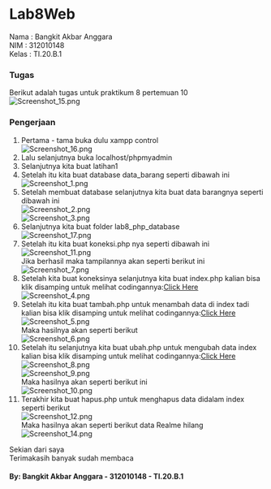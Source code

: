 # Lab8Web

Nama  : Bangkit Akbar Anggara<br>
NIM   : 312010148<br>
Kelas : TI.20.B.1<br>

### Tugas
Berikut adalah tugas untuk praktikum 8 pertemuan 10<br>
![Screenshot_15.png](Pic/Screenshot_15.png)<br>

### Pengerjaan
1. Pertama - tama buka dulu xampp control<br>
![Screenshot_16.png](Pic/Screenshot_16.png)<br>
2. Lalu selanjutnya buka localhost/phpmyadmin<br>
3. Selanjutnya kita buat latihan1<br>
4. Setelah itu kita buat database data_barang seperti dibawah ini<br>
![Screenshot_1.png](Pic/Screenshot_1.png)<br>
5. Setelah membuat database selanjutnya kita buat data barangnya seperti dibawah ini<br>
![Screenshot_2.png](Pic/Screenshot_2.png)<br>
![Screenshot_3.png](Pic/Screenshot_3.png)<br>
6. Selanjutnya kita buat folder lab8_php_database<br>
![Screenshot_17.png](Pic/Screenshot_17.png)<br>
7. Setelah itu kita buat koneksi.php nya seperti dibawah ini<br>
![Screenshot_11.png](Pic/Screenshot_11.png)<br>
Jika berhasil maka tampilannya akan seperti berikut ini<br>
![Screenshot_7.png](Pic/Screenshot_7.png)<br>
8. Setelah kita buat koneksinya selanjutnya kita buat index.php kalian bisa klik disamping untuk melihat codingannya:[Click Here](lab8_php_database/index.php)<br>
![Screenshot_4.png](Pic/Screenshot_4.png)<br>
9. Setelah itu kita buat tambah.php untuk menambah data di index tadi kalian bisa klik disamping untuk melihat codingannya:[Click Here](lab8_php_database/tambah.php)<br>
![Screenshot_5.png](Pic/Screenshot_5.png)<br>
Maka hasilnya akan seperti berikut<br>
![Screenshot_6.png](Pic/Screenshot_6.png)<br>
10. Setelah itu selanjutnya kita buat ubah.php untuk mengubah data index kalian bisa klik disamping untuk melihat codingannya:[Click Here](lab8_php_database/ubah.php)<br>
![Screenshot_8.png](Pic/Screenshot_8.png)<br>
![Screenshot_9.png](Pic/Screenshot_9.png)<br>
Maka hasilnya akan seperti berikut ini<br>
![Screenshot_10.png](Pic/Screenshot_10.png)<br>
11. Terakhir kita buat hapus.php untuk menghapus data didalam index seperti berikut<br>
![Screenshot_12.png](Pic/Screenshot_12.png)<br>
Maka hasilnya akan seperti berikut data Realme hilang<br>
![Screenshot_14.png](Pic/Screenshot_14.png)<br>

Sekian dari saya<br>
Terimakasih banyak sudah membaca<br>

#### By: Bangkit Akbar Anggara - 312010148 - TI.20.B.1
